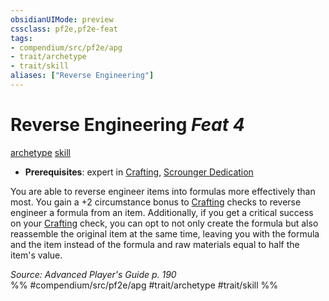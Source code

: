 ```yaml
---
obsidianUIMode: preview
cssclass: pf2e,pf2e-feat
tags:
- compendium/src/pf2e/apg
- trait/archetype
- trait/skill
aliases: ["Reverse Engineering"]
---
```

# Reverse Engineering  *Feat 4*  
[archetype](/rules/traits/archetype.md)  [skill](/rules/traits/skill.md)  

- **Prerequisites**: expert in [Crafting](/compendium/skills.md#Crafting), [Scrounger Dedication](/compendium/feats/scrounger-dedication-apg.md)

You are able to reverse engineer items into formulas more effectively than most. You gain a +2 circumstance bonus to [Crafting](/compendium/skills.md#Crafting) checks to reverse engineer a formula from an item. Additionally, if you get a critical success on your [Crafting](/compendium/skills.md#Crafting) check, you can opt to not only create the formula but also reassemble the original item at the same time, leaving you with the formula and the item instead of the formula and raw materials equal to half the item's value.

*Source: Advanced Player's Guide p. 190*  
%% #compendium/src/pf2e/apg #trait/archetype #trait/skill %%